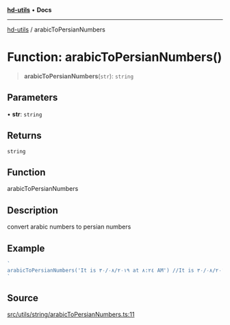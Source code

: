 [**hd-utils**](../README.md) • **Docs**

***

[hd-utils](../globals.md) / arabicToPersianNumbers

# Function: arabicToPersianNumbers()

> **arabicToPersianNumbers**(`str`): `string`

## Parameters

• **str**: `string`

## Returns

`string`

## Function

arabicToPersianNumbers

## Description

convert arabic numbers to persian numbers

## Example

```ts
`
arabicToPersianNumbers('It is ٣٠/٠٨/٢٠١٩ at ٨:٢٤ AM') //It is ۳۰/۰۸/۲۰۱۹ at ۸:۲۴ AM
`
```

## Source

[src/utils/string/arabicToPersianNumbers.ts:11](https://github.com/AhmadHddad/h-utils/blob/f7bb9ae71f981ffef49079271b9540862594b7e6/src/utils/string/arabicToPersianNumbers.ts#L11)
